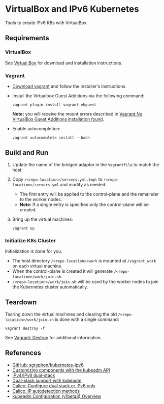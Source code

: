 # VirtualBox and IPv6 Kubernetes

Tools to create IPv6 K8s with VirtualBox.

## Requirements

### VirtualBox

See [Virtual Box](https://www.virtualbox.org/) for download and installation instructions.

### Vagrant

* [Download vagrant](https://www.vagrantup.com/downloads) and follow the installer's instructions.
* Install the Virtualbox Guest Additions via the following command:

  ```shell
  vagrant plugin install vagrant-vbguest
  ```

  **Note:** you will receive the mount errors described in [Vagrant No VirtualBox Guest Additions installation found](https://www.devopsroles.com/vagrant-no-virtualbox-guest-additions-installation-found-fixed/).
* Enable autocompletion:

  ```shell
  vagrant autocomplete install --bash
  ```
  
## Build and Run

1. Update the name of the bridged adaptor in the `Vagrantfile` to match the host.
2. Copy `/<repo-location>/servers.yml.tmpl` to `/<repo-location>/servers.yml` and modify as needed.
   * The first entry will be applied to the control-plane and the remainder to the worker nodes.
   * **Note:** If a single entry is specified only the control-plane will be created.
3. Bring up the virtual machines:

   ```shell
   vagrant up
   ```

### Initialize K8s Cluster

Initialization is done for you.

* The host directory `/<repo-location>/work` is mounted at `/vagrant_work` on each virtual machine.
* When the control-plane is created it will generate `/<repo-location>/work/join.sh`.
* `/<repo-location>/work/join.sh` will be used by the worker nodes to join the Kubernetes cluster automatically.

## Teardown

Tearing down the virtual machines and clearing the old `/<repo-location>/work/join.sh` is done with a single command:

```shell
vagrant destroy -f
```

See [Vagrant: Destroy](https://www.vagrantup.com/docs/cli/destroy) for additional information.

## References

* [GitHub: sgryphon/kubernetes-ipv6 ](https://github.com/sgryphon/kubernetes-ipv6)
* [Customizing components with the kubeadm API](https://kubernetes.io/docs/setup/production-environment/tools/kubeadm/control-plane-flags/)
* [IPv4/IPv6 dual-stack](https://kubernetes.io/docs/concepts/services-networking/dual-stack/#enable-ipv4-ipv6-dual-stack)
* [Dual-stack support with kubeadm](https://kubernetes.io/docs/setup/production-environment/tools/kubeadm/dual-stack-support/)
* [Calico: Configure dual stack or IPv6 only](https://projectcalico.docs.tigera.io/networking/ipv6)
* [Calico: IP autodetection methods](https://projectcalico.docs.tigera.io/reference/node/configuration#ip-autodetection-methods)
* [kubeadm Configuration (v1beta3) Overview](https://kubernetes.io/docs/reference/config-api/kubeadm-config.v1beta3/)